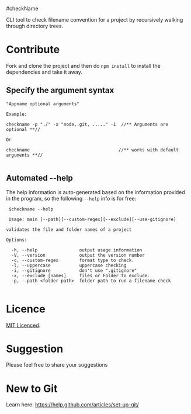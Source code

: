 #checkName 

CLI tool to check filename convention for a project by recursively walking through directory trees.

# Contribute

Fork and clone the project and then do `npm install` to install the dependencies and take it away.

## Specify the argument syntax

```
"Appname optional arguments"

Example:

checkname -p "./" -x "node,.git, ....." -i  //** Arguments are optional **//

Or

checkname                                  //** works with default arguments **//


```

## Automated --help

 The help information is auto-generated based on the information provided in the program, so the following `--help` info is for free:

```  
 $checkname --help
 
 Usage: main [--path][--custom-regex][--exclude][--use-gitignore]

validates the file and folder names of a project

Options:

  -h, --help                output usage information
  -V, --version             output the version number
  -c, --custom-regex        format type to check.
  -l, --uppercase           uppercase checking
  -i, --gitignore           don't use ".gitignore"
  -x, --exclude [names]     files or Folder to exclude.
  -p, --path <folder path>  folder path to run a filename check
  
```

# Licence

[MIT Licenced](./LICENCE).

# Suggestion

Please feel free to share your suggestions

# New to Git

Learn here: https://help.github.com/articles/set-up-git/
